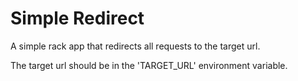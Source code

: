Simple Redirect
===============

A simple rack app that redirects all requests to the target url.

The target url should be in the 'TARGET\_URL' environment variable.
